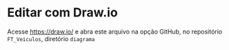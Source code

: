 # Editar com Draw.io

Acesse https://draw.io/ e abra este arquivo na opção GitHub, no repositório `FT_Veiculos`, diretório `diagrama`

